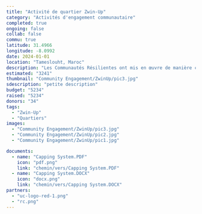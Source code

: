 ```yaml
---
title: "Activité de quartier Zwin-Up"
category: "Activités d'engagement communautaire"
completed: true
ongoing: false
collab: false
commu: true
latitude: 31.4966
longitude: -8.0992
date: 2024-01-01
location: "Tameslouht, Maroc"
description: "Les Communautés Résilientes ont mis en œuvre de manière constante l'activité Zwin-Up en commençant dans le quartier d'Almajdoub et en s'étendant vers l'extérieur. Nous achetons 40 pots de la Coopérative Alibdaa de Poterie et de Céramique à Tameslouht et 40 plantes d'une pépinière locale. Ensuite, nous plaçons deux pots devant chaque porte et les peignons avec les enfants du quartier. Nous avons travaillé avec des groupes d'échange pour financer l'activité et faire venir leurs étudiants en tant que volontaires. L'activité a été reconnue dans toute Tameslouht, espérant inspirer d'autres associations à la mettre en œuvre dans d'autres quartiers."
estimated: "3241"
thumbnail: "Community Engagement/ZwinUp/pic3.jpg"
sdescription: "petite description"
budget: "5234"
raised: "5234"
donors: "34"
tags:
  - "Zwin-Up"
  - "Quartiers"
images:
  - "Community Engagement/ZwinUp/pic3.jpg"
  - "Community Engagement/ZwinUp/pic2.jpg"
  - "Community Engagement/ZwinUp/pic1.jpg"

documents:
  - name: "Capping System.PDF"
    icon: "pdf.png"
    link: "chemin/vers/Capping System.PDF"
  - name: "Capping System.DOCX"
    icon: "docx.png"
    link: "chemin/vers/Capping System.DOCX"
partners:
  - "uc-logo-red-1.png"
  - "rc.png"
---
```

